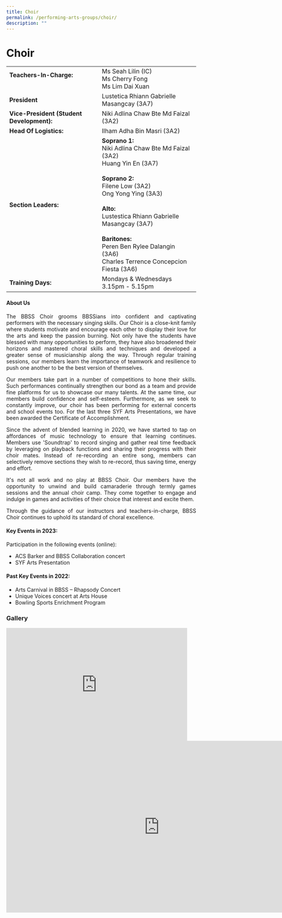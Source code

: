 ```yaml
---
title: Choir
permalink: /performing-arts-groups/choir/
description: ""
---
```

# Choir

|                             |               |
|--------------------|---------------------|
| **Teachers-In-Charge:** <br><br>                             | Ms Seah Lilin (IC)<br>Ms Cherry Fong          <br>Ms Lim Dai Xuan         |
| **President**                                                | Lustetica Rhiann Gabrielle Masangcay (3A7)                                 |
| **Vice-President (Student Development):**                                          | Niki Adlina Chaw Bte Md Faizal (3A2)                                           | **Vice-President (Student Welfare):**                                          | Peren Ben Rylee Dalangin (3A6)                                            |
| **Head Of Logistics:**                                       | Ilham Adha Bin Masri (3A2)                                          |
| **Section Leaders:** | **Soprano 1:**<br>Niki Adlina Chaw Bte Md Faizal (3A2)<br>Huang Yin En (3A7)<br><br>**Soprano 2:**<br>Filene Low (3A2)<br> Ong Yong Ying (3A3)<br><br>**Alto:**<br> Lustestica Rhiann Gabrielle Masangcay (3A7)<br><br> **Baritones:**<br>Peren Ben Rylee Dalangin (3A6)<br>Charles Terrence Concepcion Fiesta (3A6)  |
| **Training Days:**<br>                                       | Mondays &amp; Wednesdays<br>3.15pm - 5.15pm      |
#### About Us

<p style="text-align: justify;">The BBSS Choir grooms BBSSians into confident and captivating performers with the necessary singing skills. Our Choir is a close-knit family where students motivate and encourage each other to display their love for the arts and keep the passion burning. Not only have the students have blessed with many opportunities to perform, they have also broadened their horizons and mastered choral skills and techniques and developed a greater sense of musicianship along the way. Through regular training sessions, our members learn the importance of teamwork and resilience to push one another to be the best version of themselves. </p>

<p style="text-align: justify;">Our members take part in a number of competitions to hone their skills. Such performances continually strengthen our bond as a team and provide fine platforms for us to showcase our many talents. At the same time, our members build confidence and self-esteem. Furthermore, as we seek to constantly improve, our choir has been performing for external concerts and school events too. For the last three SYF Arts Presentations, we have been awarded the Certificate of Accomplishment.</p>

<p style="text-align: justify;">Since the advent of blended learning in 2020, we have started to tap on affordances of music technology to ensure that learning continues. Members use 'Soundtrap' to record singing and gather real time feedback by leveraging on playback functions and sharing their progress with their choir mates. Instead of re-recording an entire song, members can selectively remove sections they wish to re-record, thus saving time, energy and effort.</p>
  

<p style="text-align: justify;">It's not all work and no play at BBSS Choir. Our members have the opportunity to unwind and build camaraderie through termly games sessions and the annual choir camp. They come together to engage and indulge in games and activities of their choice that interest and excite them.</p>

<p style="text-align: justify;">Through the guidance of our instructors and teachers-in-charge, BBSS Choir continues to uphold its standard of choral excellence.</p>  

#### Key Events in 2023:

Participation in the following events (online):

*   ACS Barker and BBSS Collaboration concert
*   SYF Arts Presentation


#### Past Key Events in 2022:

*   Arts Carnival in BBSS – Rhapsody Concert
*   Unique Voices concert at Arts House 
*   Bowling Sports Enrichment Program


### Gallery
<iframe allowfullscreen="true" height="299" width="480" frameborder="0" src="https://docs.google.com/presentation/d/e/2PACX-1vShIpkTeqbE32GEU5OMPxFpWoRwsd1UqDXU3CGjfVSu3yZgn9R6EVKZA9MJq2vwKUJGekTKsSY4VCG4/embed?start=true&amp;loop=true&amp;delayms=3000"></iframe>


<iframe allowfullscreen="" allow="accelerometer; autoplay; clipboard-write; encrypted-media; gyroscope; picture-in-picture" frameborder="0" title="BBSS Choir 2021" src="https://www.youtube.com/embed/1KsTJ8TH4v8" height="455" width="812"></iframe>